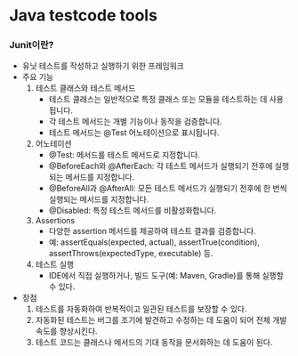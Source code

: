 # Java testcode tools

### Junit이란?
- 유닛 테스트를 작성하고 실행하기 위한 프레임워크
- 주요 기능
    1. 테스트 클래스와 테스트 메서드
       - 테스트 클래스는 일반적으로 특정 클래스 또는 모듈을 테스트하는 데 사용됩니다.
       - 각 테스트 메서드는 개별 기능이나 동작을 검증합니다.
       - 테스트 메서드는 @Test 어노테이션으로 표시됩니다.
    2. 어노테이션
       - @Test: 메서드를 테스트 메서드로 지정합니다.
       - @BeforeEach와 @AfterEach: 각 테스트 메서드가 실행되기 전후에 실행되는 메서드를 지정합니다.
       - @BeforeAll과 @AfterAll: 모든 테스트 메서드가 실행되기 전후에 한 번씩 실행되는 메서드를 지정합니다.
       - @Disabled: 특정 테스트 메서드를 비활성화합니다.
    3. Assertions
       - 다양한 assertion 메서드를 제공하여 테스트 결과를 검증합니다.
       - 예: assertEquals(expected, actual), assertTrue(condition), assertThrows(expectedType, executable) 등.
    4. 테스트 실행
       - IDE에서 직접 실행하거나, 빌드 도구(예: Maven, Gradle)를 통해 실행할 수 있다.
- 장점
    1. 테스트를 자동화하여 반복적이고 일관된 테스트를 보장할 수 있다.
    2. 자동화된 테스트는 버그를 조기에 발견하고 수정하는 데 도움이 되어 전체 개발 속도를 향상시킨다.
    3. 테스트 코드는 클래스나 메서드의 기대 동작을 문서화하는 데 도움이 된다.
    